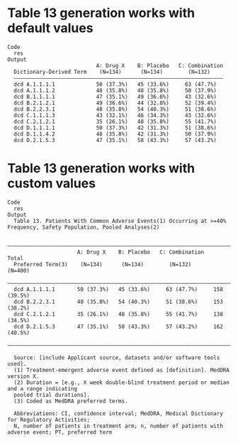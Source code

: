 # Table 13 generation works with default values

    Code
      res
    Output
                                A: Drug X    B: Placebo   C: Combination
      Dictionary-Derived Term    (N=134)      (N=134)        (N=132)    
      ——————————————————————————————————————————————————————————————————
      dcd A.1.1.1.1             50 (37.3%)   45 (33.6%)     63 (47.7%)  
      dcd A.1.1.1.2             48 (35.8%)   48 (35.8%)     50 (37.9%)  
      dcd B.1.1.1.1             47 (35.1%)   49 (36.6%)     43 (32.6%)  
      dcd B.2.1.2.1             49 (36.6%)   44 (32.8%)     52 (39.4%)  
      dcd B.2.2.3.1             48 (35.8%)   54 (40.3%)     51 (38.6%)  
      dcd C.1.1.1.3             43 (32.1%)   46 (34.3%)     43 (32.6%)  
      dcd C.2.1.2.1             35 (26.1%)   48 (35.8%)     55 (41.7%)  
      dcd D.1.1.1.1             50 (37.3%)   42 (31.3%)     51 (38.6%)  
      dcd D.1.1.4.2             48 (35.8%)   42 (31.3%)     50 (37.9%)  
      dcd D.2.1.5.3             47 (35.1%)   58 (43.3%)     57 (43.2%)  

# Table 13 generation works with custom values

    Code
      res
    Output
      Table 13. Patients With Common Adverse Events(1) Occurring at >=40% Frequency, Safety Population, Pooled Analyses(2)
      
      ——————————————————————————————————————————————————————————————————————————
                          A: Drug X    B: Placebo   C: Combination      Total   
      Preferred Term(3)    (N=134)      (N=134)        (N=132)         (N=400)  
      ——————————————————————————————————————————————————————————————————————————
      dcd A.1.1.1.1       50 (37.3%)   45 (33.6%)     63 (47.7%)     158 (39.5%)
      dcd B.2.2.3.1       48 (35.8%)   54 (40.3%)     51 (38.6%)     153 (38.2%)
      dcd C.2.1.2.1       35 (26.1%)   48 (35.8%)     55 (41.7%)     138 (34.5%)
      dcd D.2.1.5.3       47 (35.1%)   58 (43.3%)     57 (43.2%)     162 (40.5%)
      ——————————————————————————————————————————————————————————————————————————
      
      Source: [include Applicant source, datasets and/or software tools used].
      (1) Treatment-emergent adverse event defined as [definition]. MedDRA version X.
      (2) Duration = [e.g., X week double-blind treatment period or median and a range indicating
      pooled trial durations].
      (3) Coded as MedDRA preferred terms.
      
      Abbreviations: CI, confidence interval; MedDRA, Medical Dictionary for Regulatory Activities;
      N, number of patients in treatment arm; n, number of patients with adverse event; PT, preferred term

